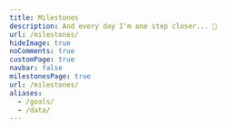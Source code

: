 ```yaml
---
title: Milestones
description: And every day I'm one step closer... 🏅
url: /milestones/
hideImage: true
noComments: true
customPage: true
navbar: false
milestonesPage: true
url: /milestones/
aliases:
  - /goals/
  - /data/
---
```

